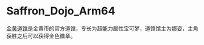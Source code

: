 # Saffron_Dojo_Arm64
[金黄道馆][1]是金黄市的官方道馆，专长为超能力属性宝可梦，道馆馆主为娜姿，主角获胜之后可以获得金色徽章。

[1]:https://wiki.52poke.com/wiki/%E9%87%91%E9%BB%83%E9%81%93%E9%A4%A8
